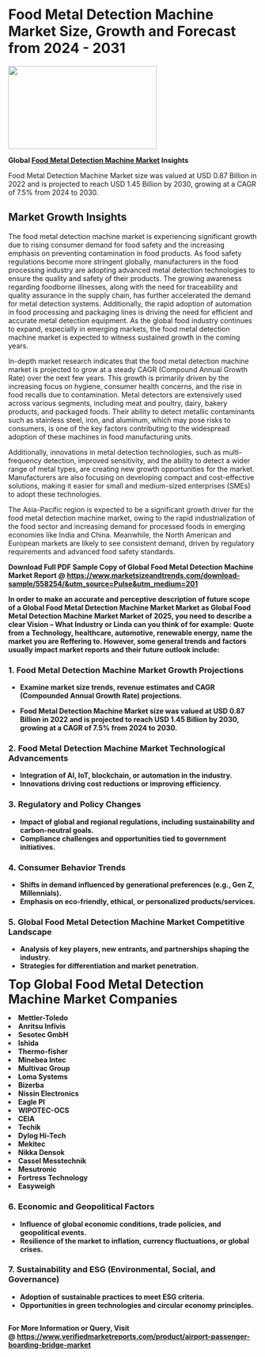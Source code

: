<H1>Food Metal Detection Machine Market Size, Growth and Forecast from 2024 - 2031</H1><img class="aligncenter size-medium wp-image-584254" src="https://thirdeyenews.in/wp-content/uploads/2024/09/Global-Market-Research-300x168.jpeg" alt="" width="300" height="168" /><p><strong>Global&nbsp;<a href="https://www.marketsizeandtrends.com/download-sample/558254/&amp;utm_source=Pulse&amp;utm_medium=201">Food Metal Detection Machine Market</a> Insights</strong></p><p>Food Metal Detection Machine Market size was valued at USD 0.87 Billion in 2022 and is projected to reach USD 1.45 Billion by 2030, growing at a CAGR of 7.5% from 2024 to 2030.</p><p><h2>Market Growth Insights</h2> <p>The food metal detection machine market is experiencing significant growth due to rising consumer demand for food safety and the increasing emphasis on preventing contamination in food products. As food safety regulations become more stringent globally, manufacturers in the food processing industry are adopting advanced metal detection technologies to ensure the quality and safety of their products. The growing awareness regarding foodborne illnesses, along with the need for traceability and quality assurance in the supply chain, has further accelerated the demand for metal detection systems. Additionally, the rapid adoption of automation in food processing and packaging lines is driving the need for efficient and accurate metal detection equipment. As the global food industry continues to expand, especially in emerging markets, the food metal detection machine market is expected to witness sustained growth in the coming years.</p> <p><strong></strong></p> <p>In-depth market research indicates that the food metal detection machine market is projected to grow at a steady CAGR (Compound Annual Growth Rate) over the next few years. This growth is primarily driven by the increasing focus on hygiene, consumer health concerns, and the rise in food recalls due to contamination. Metal detectors are extensively used across various segments, including meat and poultry, dairy, bakery products, and packaged foods. Their ability to detect metallic contaminants such as stainless steel, iron, and aluminum, which may pose risks to consumers, is one of the key factors contributing to the widespread adoption of these machines in food manufacturing units.</p> <p>Additionally, innovations in metal detection technologies, such as multi-frequency detection, improved sensitivity, and the ability to detect a wider range of metal types, are creating new growth opportunities for the market. Manufacturers are also focusing on developing compact and cost-effective solutions, making it easier for small and medium-sized enterprises (SMEs) to adopt these technologies.</p> <p>The Asia-Pacific region is expected to be a significant growth driver for the food metal detection machine market, owing to the rapid industrialization of the food sector and increasing demand for processed foods in emerging economies like India and China. Meanwhile, the North American and European markets are likely to see consistent demand, driven by regulatory requirements and advanced food safety standards.</p> <p><strong></p><p><span class=""><strong>Download Full PDF Sample Copy of Global Food Metal Detection Machine Market Report</strong> @ <a href="https://www.marketsizeandtrends.com/download-sample/558254/&amp;utm_source=Pulse&amp;utm_medium=201" target="_blank">https://www.marketsizeandtrends.com/download-sample/558254/&amp;utm_source=Pulse&amp;utm_medium=201</a></span></p><p>In order to make an accurate and perceptive description of future scope of a Global&nbsp;Food Metal Detection Machine Market Market as Global&nbsp;Food Metal Detection Machine Market Market of 2025, you need to describe a clear Vision &ndash; What Industry or Linda can you think of for example: Quote from a Technology, healthcare, automotive, renewable energy, name the market you are Reffering to. However, some general trends and factors usually impact market reports and their future outlook include:</p><h3>1.&nbsp;<strong>Food Metal Detection Machine Market Growth Projections</strong></h3><ul><li>Examine market size trends, revenue estimates and CAGR (Compounded Annual Growth Rate) projections.</li><li><p>Food Metal Detection Machine Market size was valued at USD 0.87 Billion in 2022 and is projected to reach USD 1.45 Billion by 2030, growing at a CAGR of 7.5% from 2024 to 2030.</p></li></ul><h3>2.&nbsp;<strong>Food Metal Detection Machine Market Technological Advancements</strong></h3><ul><li>Integration of AI, IoT, blockchain, or automation in the industry.</li><li>Innovations driving cost reductions or improving efficiency.</li></ul><h3>3.&nbsp;<strong>Regulatory and Policy Changes</strong></h3><ul><li>Impact of global and regional regulations, including sustainability and carbon-neutral goals.</li><li>Compliance challenges and opportunities tied to government initiatives.</li></ul><h3>4.&nbsp;<strong>Consumer Behavior Trends</strong></h3><ul><li>Shifts in demand influenced by generational preferences (e.g., Gen Z, Millennials).</li><li>Emphasis on eco-friendly, ethical, or personalized products/services.</li></ul><h3>5.&nbsp;<strong>Global Food Metal Detection Machine Market Competitive Landscape</strong></h3><ul><li>Analysis of key players, new entrants, and partnerships shaping the industry.</li><li>Strategies for differentiation and market penetration.</li></ul><p data-pm-slice="1 1 []"><span style="color: inherit; font-family: inherit; font-size: 25px;">Top Global Food Metal Detection Machine Market Companies</span></p><div class="" data-test-id=""><p><li>Mettler-Toledo</li><li> Anritsu Infivis</li><li> Sesotec GmbH</li><li> Ishida</li><li> Thermo-fisher</li><li> Minebea Intec</li><li> Multivac Group</li><li> Loma Systems</li><li> Bizerba</li><li> Nissin Electronics</li><li> Eagle PI</li><li> WIPOTEC-OCS</li><li> CEIA</li><li> Techik</li><li> Dylog Hi-Tech</li><li> Mekitec</li><li> Nikka Densok</li><li> Cassel Messtechnik</li><li> Mesutronic</li><li> Fortress Technology</li><li> Easyweigh</li></p></div><h3>6.&nbsp;<strong>Economic and Geopolitical Factors</strong></h3><ul><li>Influence of global economic conditions, trade policies, and geopolitical events.</li><li>Resilience of the market to inflation, currency fluctuations, or global crises.</li></ul><h3>7.&nbsp;<strong>Sustainability and ESG (Environmental, Social, and Governance)</strong></h3><ul><li>Adoption of sustainable practices to meet ESG criteria.</li><li>Opportunities in green technologies and circular economy principles.</li></ul><h2><strong style="font-size: 14px;">For More Information or Query, Visit @&nbsp;</strong><a style="background-color: #ffffff; font-size: 14px;" href="https://www.marketsizeandtrends.com/report/food-metal-detection-machine-market/" target="_blank">https://www.verifiedmarketreports.com/product/airport-passenger-boarding-bridge-market</a></h2>

